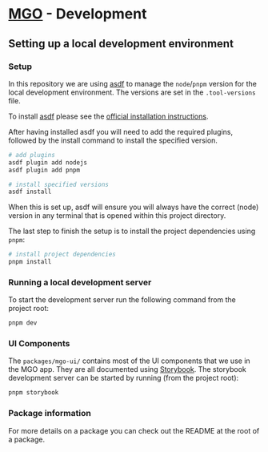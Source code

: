 # [MGO] - Development

## Setting up a local development environment

### Setup

In this repository we are using [asdf] to manage the `node`/`pnpm` version for the local development environment.
The versions are set in the `.tool-versions` file.

To install [asdf] please see the [official installation instructions][asdf-install].

After having installed asdf you will need to add the required plugins, followed by the install command to install the specified version.

```sh
# add plugins
asdf plugin add nodejs
asdf plugin add pnpm

# install specified versions
asdf install
```

When this is set up, asdf will ensure you will always have the correct (node) version in any terminal that is opened within this project directory.

The last step to finish the setup is to install the project dependencies using `pnpm`:

```sh
# install project dependencies
pnpm install
```

### Running a local development server

To start the development server run the following command from the project root:

```sh
pnpm dev
```

### UI Components

The `packages/mgo-ui/` contains most of the UI components that we use in the MGO app. They are all documented using [Storybook]. The storybook development server can be started by running (from the project root):

```sh
pnpm storybook
```

### Package information

For more details on a package you can check out the README at the root of a package.

[MGO]: ../README.md
[asdf]: https://asdf-vm.com/guide/introduction.html
[asdf-install]: https://asdf-vm.com/guide/getting-started.html#_3-install-asdf
[Storybook]: https://storybook.js.org/

